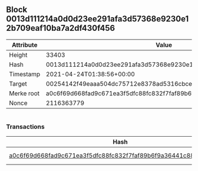 ## Block 0013d111214a0d0d23ee291afa3d57368e9230e12b709eaf10ba7a2df430f456

Attribute | Value
--- | ---
Height | 33403
Hash | 0013d111214a0d0d23ee291afa3d57368e9230e12b709eaf10ba7a2df430f456
Timestamp | 2021-04-24T01:38:56+00:00
Target | 00254142f49eaaa504dc75712e8378ad5316cbcead634704b3734b6271167cc4
Merke root | a0c6f69d668fad9c671ea3f5dfc88fc832f7faf89b6f9a36441c8829570be3c0
Nonce | 2116363779

```

```

### Transactions

Hash | Amount
--- | ---
[a0c6f69d668fad9c671ea3f5dfc88fc832f7faf89b6f9a36441c8829570be3c0](a0c6f69d668fad9c671ea3f5dfc88fc832f7faf89b6f9a36441c8829570be3c0.md) | 10.00000000 SKEPTI 
